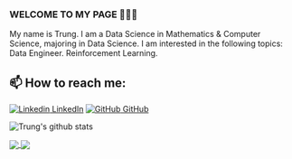 ### WELCOME TO MY PAGE 👋👋👋
My name is Trung. I am a Data Science in Mathematics & Computer Science, majoring in Data Science. I am interested in the following topics: Data Engineer. Reinforcement Learning.<br>
## 📫 How to reach me: 

[![Linkedin](https://i.stack.imgur.com/gVE0j.png) LinkedIn](https://www.linkedin.com/in/trung-2k1/) [![GitHub](https://i.stack.imgur.com/tskMh.png) GitHub](https://github.com/ChiTrug)


![Trung's github stats](https://github-readme-stats-git-masterrstaa-rickstaa.vercel.app/api?username=ChiTrug&show_icons=true&theme=tokyonight&hide=contribs,prs,issues)

<a href="https://github.com/ChiTrug/gold-price-prediction/">
  <!-- Change the `github-readme-stats.anuraghazra1.vercel.app` to `github-readme-stats.vercel.app`  -->
  <img align="center" src="https://github-readme-stats.anuraghazra1.vercel.app/api/pin/?username=ChiTrug&repo=gold-price-prediction&theme=radical" />
</a>    
<a href="https://github.com/uvipen/IntroductionToData-Science-project/">
  <!-- Change the `github-readme-stats.anuraghazra1.vercel.app` to `github-readme-stats.vercel.app`  -->
  <img align="center" src="https://github-readme-stats.anuraghazra1.vercel.app/api/pin/?username=ChiTrug&repo=IntroductionToData-Science-project&theme=synthwave" />
</a>

